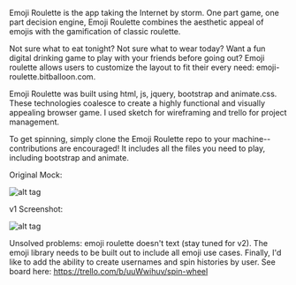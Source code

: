 Emoji Roulette is the app taking the Internet by storm. One part game, one part decision engine, Emoji Roulette combines the aesthetic appeal of emojis with the gamification of classic roulette. 

Not sure what to eat tonight? Not sure what to wear today? Want a fun digital drinking game to play with your friends before going out? Emoji roulette allows users to customize the layout to fit their every need: emoji-roulette.bitballoon.com.

Emoji Roulette was built using html, js, jquery, bootstrap and animate.css. These technologies coalesce to create a highly functional and visually appealing browser game. I used sketch for wireframing and trello for project management.

To get spinning, simply clone the Emoji Roulette repo to your machine--contributions are encouraged! It includes all the files you need to play, including bootstrap and animate.

Original Mock:

![alt tag](http://i.imgur.com/lbcQ7Y9.png)

v1 Screenshot:

![alt tag](http://i.imgur.com/3pSBv7S.jpg)

Unsolved problems: emoji roulette doesn't text (stay tuned for v2). The emoji library needs to be built out to include all emoji use cases. Finally, I'd like to add the ability to create usernames and spin histories by user. See board here: https://trello.com/b/uuWwihuv/spin-wheel



